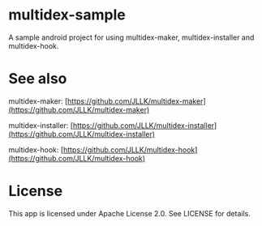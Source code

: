 # multidex-sample

A sample android project for using multidex-maker, multidex-installer and multidex-hook.

# See also

multidex-maker: [https://github.com/JLLK/multidex-maker](https://github.com/JLLK/multidex-maker)

multidex-installer: [https://github.com/JLLK/multidex-installer](https://github.com/JLLK/multidex-installer)

multidex-hook: [https://github.com/JLLK/multidex-hook](https://github.com/JLLK/multidex-hook)

# License

This app is licensed under Apache License 2.0. See LICENSE for details.